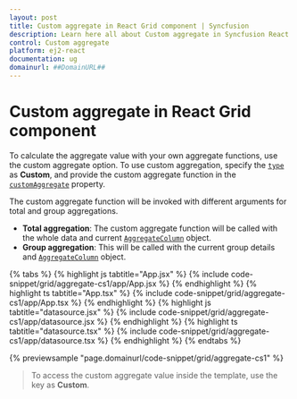 ```yaml
---
layout: post
title: Custom aggregate in React Grid component | Syncfusion
description: Learn here all about Custom aggregate in Syncfusion React Grid component of Syncfusion Essential JS 2 and more.
control: Custom aggregate 
platform: ej2-react
documentation: ug
domainurl: ##DomainURL##
---
```


# Custom aggregate in React Grid component

To calculate the aggregate value with your own aggregate functions, use the custom aggregate option. To use custom aggregation, specify the [`type`](https://ej2.syncfusion.com/angular/documentation/api/grid/aggregateColumn/#type) as **Custom**, and provide the custom aggregate function in the [`customAggregate`](https://ej2.syncfusion.com/angular/documentation/api/grid/aggregateColumn/#customaggregate) property.

The custom aggregate function will be invoked with different arguments for total and group aggregations.
* **Total aggregation**: The custom aggregate function will be called with the whole data and current [`AggregateColumn`](https://ej2.syncfusion.com/angular/documentation/api/grid/aggregateColumn/)
object.
* **Group aggregation**: This will be called with the current group details and [`AggregateColumn`](https://ej2.syncfusion.com/angular/documentation/api/grid/aggregateColumn/) object.

{% tabs %}
{% highlight js tabtitle="App.jsx" %}
{% include code-snippet/grid/aggregate-cs1/app/App.jsx %}
{% endhighlight %}
{% highlight ts tabtitle="App.tsx" %}
{% include code-snippet/grid/aggregate-cs1/app/App.tsx %}
{% endhighlight %}
{% highlight js tabtitle="datasource.jsx" %}
{% include code-snippet/grid/aggregate-cs1/app/datasource.jsx %}
{% endhighlight %}
{% highlight ts tabtitle="datasource.tsx" %}
{% include code-snippet/grid/aggregate-cs1/app/datasource.tsx %}
{% endhighlight %}
{% endtabs %}

 {% previewsample "page.domainurl/code-snippet/grid/aggregate-cs1" %}

> To access the custom aggregate value inside the template, use the key as **Custom**.